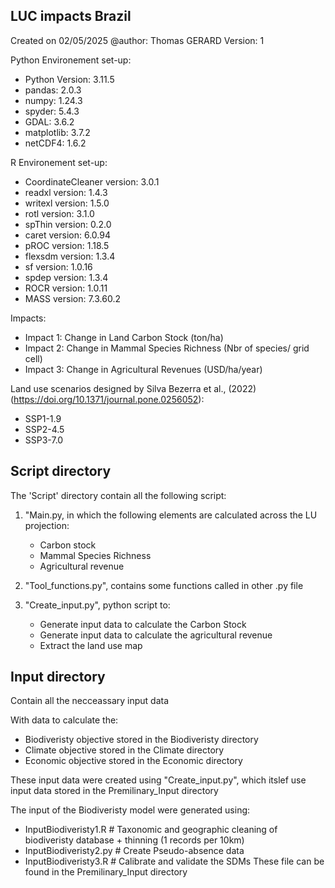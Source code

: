 LUC impacts Brazil
-------------------------------------------------- 
Created on 02/05/2025
@author: Thomas GERARD
Version: 1

Python Environement set-up:
- Python Version: 3.11.5
- pandas: 2.0.3
- numpy: 1.24.3
- spyder: 5.4.3
- GDAL: 3.6.2
- matplotlib: 3.7.2
- netCDF4: 1.6.2

R Environement set-up:
- CoordinateCleaner version: 3.0.1 
- readxl version: 1.4.3 
- writexl version: 1.5.0 
- rotl version: 3.1.0 
- spThin version: 0.2.0
- caret version: 6.0.94 
- pROC version: 1.18.5 
- flexsdm version: 1.3.4 
- sf version: 1.0.16 
- spdep version: 1.3.4 
- ROCR version: 1.0.11 
- MASS version: 7.3.60.2 

Impacts: 
 - Impact 1: Change in Land Carbon Stock (ton/ha)
 - Impact 2: Change in Mammal Species Richness (Nbr of species/ grid cell)
 - Impact 3: Change in Agricultural Revenues (USD/ha/year)

Land use scenarios designed by Silva Bezerra et al., (2022)(https://doi.org/10.1371/journal.pone.0256052):
 - SSP1-1.9
 - SSP2-4.5
 - SSP3-7.0



Script directory
-------------------------------------------------- 

The 'Script'  directory contain all the following script:
1) "Main.py, in which the following elements are calculated across the LU projection:
    -  Carbon stock
    -  Mammal Species Richness
    -  Agricultural revenue
    
2) "Tool_functions.py", contains some functions called in other .py file

3) "Create_input.py", python script to:
   - Generate input data to calculate the Carbon Stock
   - Generate input data to calculate the agricultural revenue
   - Extract the land use map


Input directory
-------------------------------------------------- 
Contain all the necceassary input data

With data to calculate the:
- Biodiveristy objective stored in the Biodiveristy directory
- Climate objective stored in the Climate directory
- Economic objective stored in the Economic directory

These input data were created using "Create_input.py", 
which itslef use input data stored in the Premilinary_Input directory 

The input of the Biodiveristy model were generated using: 
- InputBiodiveristy1.R             # Taxonomic and geographic cleaning of biodiveristy database + thinning (1 records per 10km)
- InputBiodiveristy2.py            # Create Pseudo-absence data
- InputBiodiveristy3.R             # Calibrate and validate the SDMs
These file can be found in the Premilinary_Input directory 





